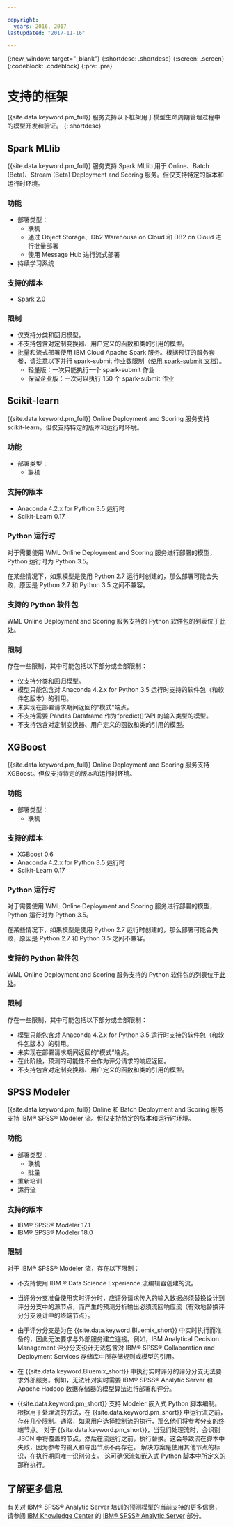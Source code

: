 ```yaml
---

copyright:
  years: 2016, 2017
lastupdated: "2017-11-16"

---
```


{:new_window: target="_blank"}
{:shortdesc: .shortdesc}
{:screen: .screen}
{:codeblock: .codeblock}
{:pre: .pre}

# 支持的框架

{{site.data.keyword.pm_full}} 服务支持以下框架用于模型生命周期管理过程中的模型开发和验证。
{: shortdesc}

## Spark MLlib

{{site.data.keyword.pm_full}} 服务支持 Spark MLlib 用于 Online、Batch (Beta)、Stream (Beta) Deployment and Scoring 服务。但仅支持特定的版本和运行时环境。

### 功能

* 部署类型：
  * 联机
  * 通过 Object Storage、Db2 Warehouse on Cloud 和 DB2 on Cloud 进行批量部署
  * 使用 Message Hub 进行流式部署
*  持续学习系统

### 支持的版本

*  Spark 2.0

### 限制

  *  仅支持分类和回归模型。
  *  不支持包含对定制变换器、用户定义的函数和类的引用的模型。
  * 批量和流式部署使用 IBM Cloud Apache Spark 服务。根据预订的服务套餐，请注意以下并行 spark-submit 作业数限制（[使用 spark-submit 文档](https://console.bluemix.net/docs/services/AnalyticsforApacheSpark/index-gentopic2.html#genTopProcId3)）。
    * 轻量版：一次只能执行一个 spark-submit 作业
    * 保留企业版：一次可以执行 150 个 spark-submit 作业

## Scikit-learn

{{site.data.keyword.pm_full}} Online Deployment and Scoring 服务支持 scikit-learn。但仅支持特定的版本和运行时环境。

### 功能

* 部署类型：
  * 联机

### 支持的版本

- Anaconda 4.2.x for Python 3.5 运行时
- Scikit-Learn 0.17

### Python 运行时

对于需要使用 WML Online Deployment and Scoring 服务进行部署的模型，Python 运行时为 Python 3.5。

在某些情况下，如果模型是使用 Python 2.7 运行时创建的，那么部署可能会失败，原因是 Python 2.7 和 Python 3.5 之间不兼容。

### 支持的 Python 软件包

WML Online Deployment and Scoring 服务支持的 Python 软件包的列表位于[此处](https://docs.continuum.io/anaconda/packages/old-pkg-lists/4.2.0/py35)。

### 限制

存在一些限制，其中可能包括以下部分或全部限制：

* 仅支持分类和回归模型。
* 模型只能包含对 Anaconda 4.2.x for Python 3.5 运行时支持的软件包（和软件包版本）的引用。
* 未实现在部署请求期间返回的“模式”端点。
* 不支持需要 Pandas Dataframe 作为“predict()”API 的输入类型的模型。
* 不支持包含对定制变换器、用户定义的函数和类的引用的模型。

## XGBoost

{{site.data.keyword.pm_full}} Online Deployment and Scoring 服务支持 XGBoost。但仅支持特定的版本和运行时环境。

### 功能

* 部署类型：
  * 联机

### 支持的版本

- XGBoost 0.6
- Anaconda 4.2.x for Python 3.5 运行时
- Scikit-Learn 0.17

### Python 运行时

对于需要使用 WML Online Deployment and Scoring 服务进行部署的模型，Python 运行时为 Python 3.5。

在某些情况下，如果模型是使用 Python 2.7 运行时创建的，那么部署可能会失败，原因是 Python 2.7 和 Python 3.5 之间不兼容。

### 支持的 Python 软件包

WML Online Deployment and Scoring 服务支持的 Python 软件包的列表位于[此处](https://docs.continuum.io/anaconda/packages/old-pkg-lists/4.2.0/py35)。

### 限制

存在一些限制，其中可能包括以下部分或全部限制：

* 模型只能包含对 Anaconda 4.2.x for Python 3.5 运行时支持的软件包（和软件包版本）的引用。
* 未实现在部署请求期间返回的“模式”端点。
* 在此阶段，预测的可能性不会作为评分请求的响应返回。
* 不支持包含对定制变换器、用户定义的函数和类的引用的模型。

## SPSS Modeler

{{site.data.keyword.pm_full}} Online 和 Batch Deployment and Scoring 服务支持 IBM® SPSS® Modeler 流。但仅支持特定的版本和运行时环境。

### 功能

* 部署类型：
  * 联机
  * 批量
* 重新培训
* 运行流

### 支持的版本

*  IBM® SPSS® Modeler 17.1
*  IBM® SPSS® Modeler 18.0

### 限制

对于 IBM® SPSS® Modeler 流，存在以下限制：

*  不支持使用 IBM ® Data Science Experience 流编辑器创建的流。
*  当评分分支准备使用实时评分时，应评分请求传入的输入数据必须替换设计到评分分支中的源节点，而产生的预测分析输出必须流回响应流（有效地替换评分分支设计中的终端节点）。

*  由于评分分支是为在 {{site.data.keyword.Bluemix_short}} 中实时执行而准备的，因此无法要求与外部服务建立连接。例如，IBM Analytical Decision Management 评分分支设计无法包含对 IBM® SPSS® Collaboration and Deployment Services 存储库中所存储规则或模型的引用。
*  在 {{site.data.keyword.Bluemix_short}} 中执行实时评分的评分分支无法要求外部服务。例如，无法针对实时需要 IBM® SPSS® Analytic Server 和 Apache Hadoop 数据存储器的模型算法进行部署和评分。
*  {{site.data.keyword.pm_short}} 支持 Modeler 嵌入式 Python 脚本编制。根据用于处理流的方法，在 {{site.data.keyword.pm_short}} 中运行流之前，存在几个限制。通常，如果用户选择控制流的执行，那么他们将参考分支的终端节点。
对于 {{site.data.keyword.pm_short}}，当我们处理流时，会识别 JSON 中将覆盖的节点，然后在流运行之前，执行替换。这会导致流在脚本中失败，因为参考的输入和导出节点不再存在。
解决方案是使用其他节点的标识，在执行期间唯一识别分支。
这可确保流如嵌入式 Python 脚本中所定义的那样执行。

## 了解更多信息

有关对 IBM® SPSS® Analytic Server 培训的预测模型的当前支持的更多信息，请参阅 [IBM Knowledge Center](https://www.ibm.com/support/knowledgecenter/) 的 [IBM® SPSS® Analytic Server](https://www.ibm.com/support/knowledgecenter/SSWLVY) 部分。
